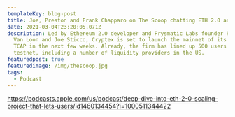 ```yaml
---
templateKey: blog-post
title: Joe, Preston and Frank Chapparo on The Scoop chatting ETH 2.0 and TCAP
date: 2021-03-04T23:20:05.071Z
description: Led by Ethereum 2.0 developer and Prysmatic Labs founder Preston
  Van Loon and Joe Sticco, Cryptex is set to launch the mainnet of its token
  TCAP in the next few weeks. Already, the firm has lined up 500 users for its
  testnet, including a number of liquidity providers in the US.
featuredpost: true
featuredimage: /img/thescoop.jpg
tags:
  - Podcast
---
```

https://podcasts.apple.com/us/podcast/deep-dive-into-eth-2-0-scaling-project-that-lets-users/id1460134454?i=1000511344422
